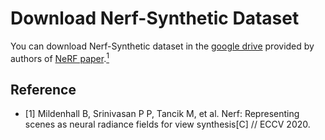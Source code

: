 # Download Nerf-Synthetic Dataset

You can download Nerf-Synthetic dataset in the [google drive](https://drive.google.com/drive/folders/1JDdLGDruGNXWnM1eqY1FNL9PlStjaKWi) provided by authors of [NeRF paper](https://www.matthewtancik.com/nerf).[<sup>1</sup>](#reference)


## Reference

<div id="reference"></div>

- [1] Mildenhall B, Srinivasan P P, Tancik M, et al. Nerf: Representing scenes as neural radiance fields for view synthesis[C] // ECCV 2020.